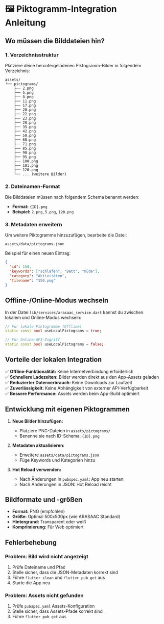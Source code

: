 # 🖼️ Piktogramm-Integration Anleitung

## Wo müssen die Bilddateien hin?

### 1. Verzeichnisstruktur
Platziere deine heruntergeladenen Piktogramm-Bilder in folgendem Verzeichnis:

```
assets/
└── pictograms/
    ├── 2.png
    ├── 5.png
    ├── 8.png
    ├── 11.png
    ├── 17.png
    ├── 20.png
    ├── 22.png
    ├── 23.png
    ├── 28.png
    ├── 35.png
    ├── 42.png
    ├── 50.png
    ├── 68.png
    ├── 71.png
    ├── 85.png
    ├── 90.png
    ├── 95.png
    ├── 100.png
    ├── 101.png
    ├── 120.png
    └── ... (weitere Bilder)
```

### 2. Dateinamen-Format
Die Bilddateien müssen nach folgendem Schema benannt werden:
- **Format:** `{ID}.png`
- **Beispiel:** `2.png`, `5.png`, `120.png`

### 3. Metadaten erweitern
Um weitere Piktogramme hinzuzufügen, bearbeite die Datei:
```
assets/data/pictograms.json
```

Beispiel für einen neuen Eintrag:
```json
{
  "id": 150,
  "keywords": ["schlafen", "Bett", "müde"],
  "category": "Aktivitäten",
  "filename": "150.png"
}
```

## Offline-/Online-Modus wechseln

In der Datei `lib/services/arasaac_service.dart` kannst du zwischen lokalem und Online-Modus wechseln:

```dart
// Für lokale Piktogramme (Offline)
static const bool useLocalPictograms = true;

// Für Online-API-Zugriff
static const bool useLocalPictograms = false;
```

## Vorteile der lokalen Integration

✅ **Offline-Funktionalität:** Keine Internetverbindung erforderlich  
✅ **Schnellere Ladezeiten:** Bilder werden direkt aus den App-Assets geladen  
✅ **Reduzierter Datenverbrauch:** Keine Downloads zur Laufzeit  
✅ **Zuverlässigkeit:** Keine Abhängigkeit von externer API-Verfügbarkeit  
✅ **Bessere Performance:** Assets werden beim App-Build optimiert  

## Entwicklung mit eigenen Piktogrammen

1. **Neue Bilder hinzufügen:**
   - Platziere PNG-Dateien in `assets/pictograms/`
   - Benenne sie nach ID-Schema: `{ID}.png`

2. **Metadaten aktualisieren:**
   - Erweitere `assets/data/pictograms.json`
   - Füge Keywords und Kategorien hinzu

3. **Hot Reload verwenden:**
   - Nach Änderungen in `pubspec.yaml`: App neu starten
   - Nach Änderungen in JSON: Hot Reload reicht

## Bildformate und -größen

- **Format:** PNG (empfohlen)
- **Größe:** Optimal 500x500px (wie ARASAAC Standard)
- **Hintergrund:** Transparent oder weiß
- **Komprimierung:** Für Web optimiert

## Fehlerbehebung

### Problem: Bild wird nicht angezeigt
1. Prüfe Dateiname und Pfad
2. Stelle sicher, dass die JSON-Metadaten korrekt sind
3. Führe `flutter clean` und `flutter pub get` aus
4. Starte die App neu

### Problem: Assets nicht gefunden
1. Prüfe `pubspec.yaml` Assets-Konfiguration
2. Stelle sicher, dass Assets-Pfade korrekt sind
3. Führe `flutter pub get` aus 